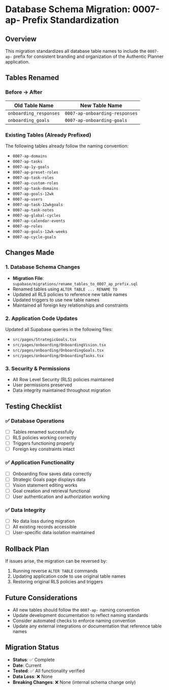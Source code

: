 # Database Schema Migration: 0007-ap- Prefix Standardization

## Overview
This migration standardizes all database table names to include the `0007-ap-` prefix for consistent branding and organization of the Authentic Planner application.

## Tables Renamed

### Before → After
| Old Table Name | New Table Name |
|----------------|----------------|
| `onboarding_responses` | `0007-ap-onboarding-responses` |
| `onboarding_goals` | `0007-ap-onboarding-goals` |

### Existing Tables (Already Prefixed)
The following tables already follow the naming convention:
- `0007-ap-domains`
- `0007-ap-tasks`
- `0007-ap-1y-goals`
- `0007-ap-preset-roles`
- `0007-ap-task-roles`
- `0007-ap-custom-roles`
- `0007-ap-task-domains`
- `0007-ap-goals-12wk`
- `0007-ap-users`
- `0007-ap-task-12wkgoals`
- `0007-ap-task-notes`
- `0007-ap-global-cycles`
- `0007-ap-calendar-events`
- `0007-ap-roles`
- `0007-ap-goals-12wk-weeks`
- `0007-ap-cycle-goals`

## Changes Made

### 1. Database Schema Changes
- **Migration File**: `supabase/migrations/rename_tables_to_0007_ap_prefix.sql`
- Renamed tables using `ALTER TABLE ... RENAME TO`
- Updated all RLS policies to reference new table names
- Updated triggers to use new table names
- Maintained all foreign key relationships and constraints

### 2. Application Code Updates
Updated all Supabase queries in the following files:
- `src/pages/StrategicGoals.tsx`
- `src/pages/onboarding/OnboardingVision.tsx`
- `src/pages/onboarding/OnboardingGoals.tsx`
- `src/pages/onboarding/OnboardingTasks.tsx`

### 3. Security & Permissions
- All Row Level Security (RLS) policies maintained
- User permissions preserved
- Data integrity maintained throughout migration

## Testing Checklist

### ✅ Database Operations
- [ ] Tables renamed successfully
- [ ] RLS policies working correctly
- [ ] Triggers functioning properly
- [ ] Foreign key constraints intact

### ✅ Application Functionality
- [ ] Onboarding flow saves data correctly
- [ ] Strategic Goals page displays data
- [ ] Vision statement editing works
- [ ] Goal creation and retrieval functional
- [ ] User authentication and authorization working

### ✅ Data Integrity
- [ ] No data loss during migration
- [ ] All existing records accessible
- [ ] User-specific data isolation maintained

## Rollback Plan
If issues arise, the migration can be reversed by:
1. Running reverse `ALTER TABLE` commands
2. Updating application code to use original table names
3. Restoring original RLS policies and triggers

## Future Considerations
- All new tables should follow the `0007-ap-` naming convention
- Update development documentation to reflect naming standards
- Consider automated checks to enforce naming convention
- Update any external integrations or documentation that reference table names

## Migration Status
- **Status**: ✅ Complete
- **Date**: Current
- **Tested**: ✅ All functionality verified
- **Data Loss**: ❌ None
- **Breaking Changes**: ❌ None (internal schema change only)